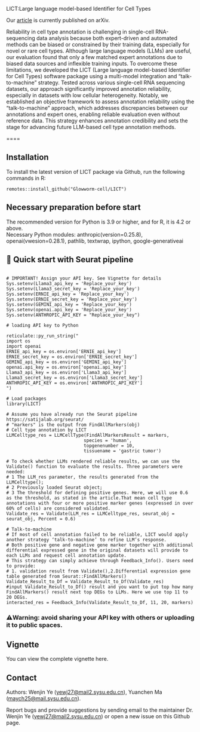 LICT:Large language model-based Identifier for Cell Types

Our [article](https://arxiv.org/abs/2409.15678) is currently published on arXiv.

Reliability in cell type annotation is challenging in single-cell RNA-sequencing data analysis because both expert-driven and automated methods can be biased or constrained by their training data, especially for novel or rare cell types. Although large language models (LLMs) are useful, our evaluation found that only a few matched expert annotations due to biased data sources and inflexible training inputs. To overcome these limitations, we developed the LICT (Large language model-based Identifier for Cell Types) software package using a multi-model integration and “talk-to-machine” strategy. Tested across various single-cell RNA sequencing datasets, our approach significantly improved annotation reliability, especially in datasets with low cellular heterogeneity. Notably, we established an objective framework to assess annotation reliability using the “talk-to-machine” approach, which addresses discrepancies between our annotations and expert ones, enabling reliable evaluation even without reference data. This strategy enhances annotation credibility and sets the stage for advancing future LLM-based cell type annotation methods.

====

## Installation 

To install the latest version of LICT package via Github, run the following commands in R:
```{r eval = FALSE}
remotes::install_github("Glowworm-cell/LICT")
```

## Necessary preparation before start

The recommended version for Python is 3.9 or higher, and for R, it is 4.2 or above.<br>Necessary Python modules: anthropic(version=0.25.8), openai(vwesion=0.28.1), pathlib, textwrap, ipython, google-generativeai

##  🚀 Quick start with Seurat pipeline 


```{r eval = FALSE}

# IMPORTANT! Assign your API key. See Vignette for details
Sys.setenv(Llama3_api_key = 'Replace_your_key')
Sys.setenv(Llama3_secret_key = 'Replace_your_key')
Sys.setenv(ERNIE_api_key = 'Replace_your_key')
Sys.setenv(ERNIE_secret_key = 'Replace_your_key')
Sys.setenv(GEMINI_api_key = 'Replace_your_key')
Sys.setenv(openai.api_key = 'Replace_your_key')
Sys.setenv(ANTHROPIC_API_KEY = "Replace_your_key")

# loading API key to Python

reticulate::py_run_string("
import os
import openai
ERNIE_api_key = os.environ['ERNIE_api_key']
ERNIE_secret_key = os.environ['ERNIE_secret_key']
GEMINI_api_key = os.environ['GEMINI_api_key']
openai.api_key = os.environ['openai.api_key']
Llama3_api_key = os.environ['Llama3_api_key']
Llama3_secret_key = os.environ['Llama3_secret_key']
ANTHROPIC_API_KEY = os.environ['ANTHROPIC_API_KEY']
")

# Load packages
library(LICT)

# Assume you have already run the Seurat pipeline https://satijalab.org/seurat/
# "markers" is the output from FindAllMarkers(obj)
# Cell type annotation by LICT
LLMCelltype_res = LLMCellType(FindAllMarkersResult = markers,
                             species = 'human',
                             topgenenumber = 10,
                             tissuename = 'gastric tumor')

# To check whether LLMs rendered reliable results, we can use the Validate() function to evaluate the results. Three parameters were needed:
# 1 The LLM_res parameter, the results generated from the LLMCelltype();
# 2 Previously loaded Seurat object;
# 3 The threshold for defining positive genes. Here, we will use 0.6 as the threshold, as stated in the article.That mean cell type annotations with four or more positive marker genes (expressed in over 60% of cells) are considered validated.
Validate_res = Validate(LLM_res = LLMCelltype_res, seurat_obj = seurat_obj, Percent = 0.6)

# Talk-to-machine
# If most of cell annotation failed to be reliable, LICT would apply another strategy ‘talk-to-machine’ to refine LLM’s response.
# Both positive gene and negative gene marker together with additional differential expressed gene in the original datasets will provide to each LLMs and request cell annotation update.
# This strategy can simply achieve through Feedback_Info(). Users need to provide:
# 1. validation result from Validate(),2.Differential expression gene table generated from Seurat::FindAllMarkers()
Validate_Result_to_Df = Validate_Result_to_Df(Validate_res)
#input Validate_Result_to_Df() result and you want to put top how many FindAllMarkers() result next top DEGs to LLMs. Here we use top 11 to 20 DEGs.
interacted_res = Feedback_Info(Validate_Result_to_Df, 11, 20, markers)
```

### ⚠️Warning: avoid sharing your API key with others or uploading it to public spaces.

## Vignette
You can view the complete vignette here.

## Contact

Authors: Wenjin Ye (yewj27@mail2.sysu.edu.cn), Yuanchen Ma (maych25@mail.sysu.edu.cn).

Report bugs and provide suggestions by sending email to the maintainer Dr. Wenjin Ye  (yewj27@mail2.sysu.edu.cn) or open a new issue on this Github page. 
